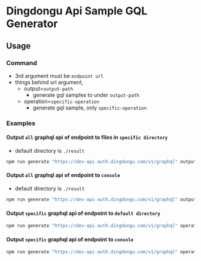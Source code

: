 # Dingdongu Api Sample GQL Generator

## Usage

### Command
* 3rd argument must be ```endpoint url```
* things behind url argument,
  * output=```output-path```
    * generate gql samples to under ```output-path```
  * operation=```specific-operation```
    * generate gql sample, only ```specific-operation```


### Examples
#### Output ```all``` graphql api of endpoint to files in ```specific directory```
* default directory is ```./result```

``` bash
npm run generate "https://dev-api-auth.dingdongu.com/v1/graphql" output=./results/auth
```

#### Output ```all``` graphql api of endpoint to ```console```
* default directory is ```./result```

``` bash
npm run generate "https://dev-api-auth.dingdongu.com/v1/graphql" output=console
```

#### Output ```specific``` graphql api of endpoint to ```default directory```
``` bash
npm run generate "https://dev-api-auth.dingdongu.com/v1/graphql" operation=signIn
```

#### Output ```specific``` graphql api of endpoint to ```console```
``` bash
npm run generate "https://dev-api-auth.dingdongu.com/v1/graphql" operation=signIn output=console
```